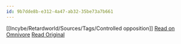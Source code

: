 ```yaml
---
id: 9b7dde8b-e312-4a47-ab32-35be73a7b661
---
```




[[Incybe/Retardworld/Sources/Tags/Controlled opposition]]
[Read on Omnivore](https://omnivore.app/me/https-x-com-femi-sorry-status-1767142483782250879-s-46-18e32d5ee90)
[Read Original](https://twitter.com/femi_sorry/status/1767142483782250879)

